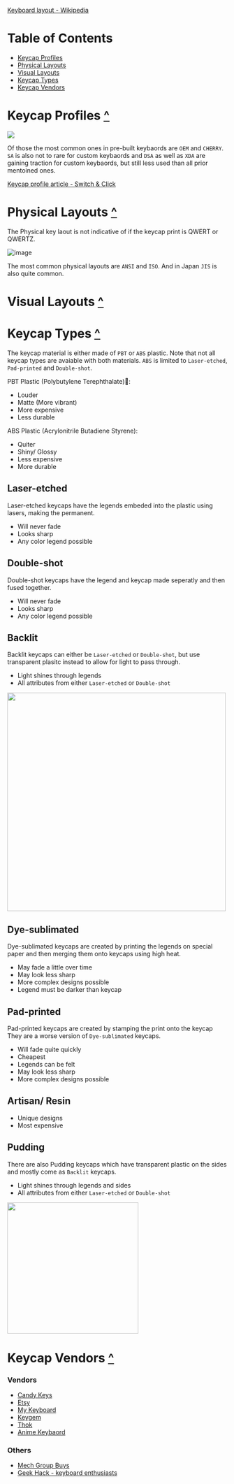 [Keyboard layout - Wikipedia](https://en.wikipedia.org/wiki/Keyboard_layout)

# Table of Contents
- [Keycap Profiles](#Keycap-Profiles-)
- [Physical Layouts](#Physical-Layouts-)
- [Visual Layouts](#Visual-Layouts-)
- [Keycap Types](#Keycap-Types-)
- [Keycap Vendors](#keycap-Vendors-)

# Keycap Profiles [^](#table-of-contents)
<img src="https://user-images.githubusercontent.com/85735034/235356236-3675fa65-e910-434b-ac70-fd53ef4a6406.png">

Of those the most common ones in pre-built keybaords are `OEM` and `CHERRY`. `SA` is also not to rare for custom keybaords and `DSA` as well as `XDA` are gaining traction for custom keybaords, but still less used than all prior mentoined ones.

[Keycap profile article - Switch & Click](https://switchandclick.com/sa-vs-dsa-vs-oem-vs-cherry-vs-xda-keycap-profiles/)

# Physical Layouts [^](#table-of-contents)


The Physical key laout is not indicative of if the keycap print is QWERT or QWERTZ. 

![image](https://user-images.githubusercontent.com/85735034/235356909-8e098a32-b94c-40af-a52f-f30ccedda283.png)

The most common physical layouts are `ANSI` and `ISO`. And in Japan `JIS` is also quite common.

# Visual Layouts [^](#table-of-contents)


# Keycap Types [^](#table-of-contents)

The keycap material is either made of `PBT` or `ABS` plastic. Note that not all keycap types are avaiable with both materials. `ABS` is limited to `Laser-etched`, `Pad-printed` and `Double-shot`.

PBT Plastic (Polybutylene Terephthalate)💜:
- Louder
- Matte (More vibrant)
- More expensive
- Less durable

ABS Plastic (Acrylonitrile Butadiene Styrene):
- Quiter
- Shiny/ Glossy
- Less expensive
- More durable

## Laser-etched
Laser-etched keycaps have the legends embeded into the plastic using lasers, making the permanent.
- Will never fade
- Looks sharp
- Any color legend possible

## Double-shot
Double-shot keycaps have the legend and keycap made seperatly and then fused together.
- Will never fade
- Looks sharp
- Any color legend possible

## Backlit
Backlit keycaps can either be `Laser-etched` or `Double-shot`, but use transparent plasitc instead to allow for light to pass through.

- Light shines through legends
- All attributes from either `Laser-etched` or `Double-shot`

<img src="https://user-images.githubusercontent.com/85735034/235361035-d0a3d562-9cd3-4fc1-addd-aa3613fe961a.png" width="500">


## Dye-sublimated
Dye-sublimated keycaps are created by printing the legends on special paper and then merging them onto keycaps using high heat.
- May fade a little over time
- May look less sharp
- More complex designs possible
- Legend must be darker than keycap

## Pad-printed
Pad-printed keycaps are created by stamping the print onto the keycap They are a worse version of `Dye-sublimated` keycaps.
- Will fade quite quickly
- Cheapest
- Legends can be felt
- May look less sharp
- More complex designs possible

## Artisan/ Resin

- Unique designs
- Most expensive

## Pudding
There are also Pudding keycaps which have transparent plastic on the sides and mostly come as `Backlit` keycaps.

- Light shines through legends and sides
- All attributes from either `Laser-etched` or `Double-shot`

<img src="https://user-images.githubusercontent.com/85735034/235364198-9b63bd60-828d-46e3-b7a4-d8d8396792f3.png" width="300">

# Keycap Vendors [^](#table-of-contents)

### Vendors
- [Candy Keys](https://candykeys.com/category:keycaps)
- [Etsy](https://www.etsy.com/de-en/search?q=Keycaps)
- [My Keyboard](https://mykeyboard.eu/catalogue/category/keycaps_2/)
- [Keygem](https://keygem.com)
- [Thok](https://thok.design/product-category/artisans/)
- [Anime Keybaord](https://animekeyboard.com/)
### Others
- [Mech Group Buys](https://www.mechgroupbuys.com/keycaps?status=ic)
- [Geek Hack - keyboard enthusiasts](https://geekhack.org/index.php?board=132.0)
